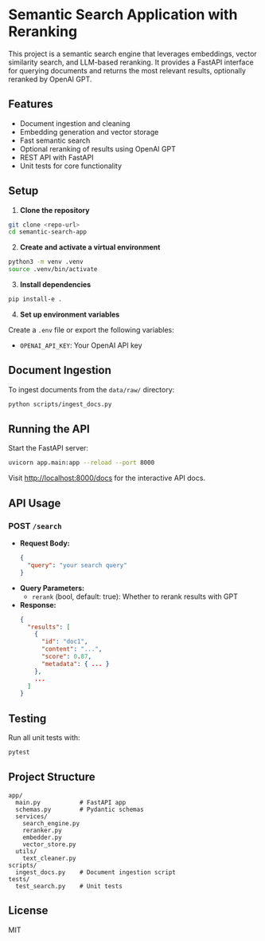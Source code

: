 # Semantic Search Application with Reranking

This project is a semantic search engine that leverages embeddings, vector similarity search, and LLM-based reranking. It provides a FastAPI interface for querying documents and returns the most relevant results, optionally reranked by OpenAI GPT.

## Features
- Document ingestion and cleaning
- Embedding generation and vector storage
- Fast semantic search
- Optional reranking of results using OpenAI GPT
- REST API with FastAPI
- Unit tests for core functionality

## Setup

1. **Clone the repository**

```bash
git clone <repo-url>
cd semantic-search-app
```

2. **Create and activate a virtual environment**

```bash
python3 -m venv .venv
source .venv/bin/activate
```

3. **Install dependencies**

```bash
pip install-e .
```

4. **Set up environment variables**

Create a `.env` file or export the following variables:
- `OPENAI_API_KEY`: Your OpenAI API key

## Document Ingestion

To ingest documents from the `data/raw/` directory:

```bash
python scripts/ingest_docs.py
```

## Running the API

Start the FastAPI server:

```bash
uvicorn app.main:app --reload --port 8000
```

Visit [http://localhost:8000/docs](http://localhost:8000/docs) for the interactive API docs.

## API Usage

### POST `/search`
- **Request Body:**
  ```json
  {
    "query": "your search query"
  }
  ```
- **Query Parameters:**
  - `rerank` (bool, default: true): Whether to rerank results with GPT
- **Response:**
  ```json
  {
    "results": [
      {
        "id": "doc1",
        "content": "...",
        "score": 0.87,
        "metadata": { ... }
      },
      ...
    ]
  }
  ```

## Testing

Run all unit tests with:

```bash
pytest
```

## Project Structure

```
app/
  main.py           # FastAPI app
  schemas.py        # Pydantic schemas
  services/
    search_engine.py
    reranker.py
    embedder.py
    vector_store.py
  utils/
    text_cleaner.py
scripts/
  ingest_docs.py    # Document ingestion script
tests/
  test_search.py    # Unit tests
```

## License
MIT 